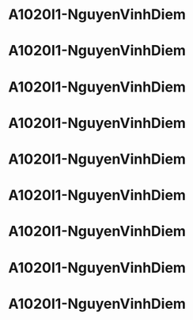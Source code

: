 # A1020I1-NguyenVinhDiem
# A1020I1-NguyenVinhDiem
# A1020I1-NguyenVinhDiem
# A1020I1-NguyenVinhDiem
# A1020I1-NguyenVinhDiem
# A1020I1-NguyenVinhDiem
# A1020I1-NguyenVinhDiem
# A1020I1-NguyenVinhDiem
# A1020I1-NguyenVinhDiem
